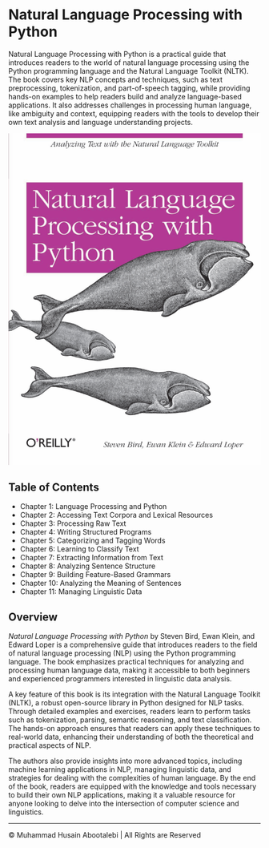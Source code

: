 <!-- ©©©©©©©©©©©©©©©©©©©©©©©© All Rights Are Reserved By Muhammad Husain Abootalebi ©©©©©©©©©©©©©©©©©©©©©©©©©©©©©©©©©© -->

# Natural Language Processing with Python

Natural Language Processing with Python is a practical guide that introduces readers to the world of natural language processing using the Python programming language and the Natural Language Toolkit (NLTK). The book covers key NLP concepts and techniques, such as text preprocessing, tokenization, and part-of-speech tagging, while providing hands-on examples to help readers build and analyze language-based applications. It also addresses challenges in processing human language, like ambiguity and context, equipping readers with the tools to develop their own text analysis and language understanding projects.

![Natural Language Processing with Python](../../assets/Books/Book%20Covers/2%20-%201%20-%20Natural%20Language%20Processing%20with%20Python.png)

## Table of Contents

- Chapter 1: Language Processing and Python
- Chapter 2: Accessing Text Corpora and Lexical Resources
- Chapter 3: Processing Raw Text
- Chapter 4: Writing Structured Programs
- Chapter 5: Categorizing and Tagging Words
- Chapter 6: Learning to Classify Text
- Chapter 7: Extracting Information from Text
- Chapter 8: Analyzing Sentence Structure
- Chapter 9: Building Feature-Based Grammars
- Chapter 10: Analyzing the Meaning of Sentences
- Chapter 11: Managing Linguistic Data

## Overview

*Natural Language Processing with Python* by Steven Bird, Ewan Klein, and Edward Loper is a comprehensive guide that introduces readers to the field of natural language processing (NLP) using the Python programming language. The book emphasizes practical techniques for analyzing and processing human language data, making it accessible to both beginners and experienced programmers interested in linguistic data analysis.

A key feature of this book is its integration with the Natural Language Toolkit (NLTK), a robust open-source library in Python designed for NLP tasks. Through detailed examples and exercises, readers learn to perform tasks such as tokenization, parsing, semantic reasoning, and text classification. The hands-on approach ensures that readers can apply these techniques to real-world data, enhancing their understanding of both the theoretical and practical aspects of NLP.

The authors also provide insights into more advanced topics, including machine learning applications in NLP, managing linguistic data, and strategies for dealing with the complexities of human language. By the end of the book, readers are equipped with the knowledge and tools necessary to build their own NLP applications, making it a valuable resource for anyone looking to delve into the intersection of computer science and linguistics.

---

© Muhammad Husain Abootalebi | All Rights are Reserved

<!-- ©©©©©©©©©©©©©©©©©©©©©©©© All Rights Are Reserved By Muhammad Husain Abootalebi ©©©©©©©©©©©©©©©©©©©©©©©©©©©©©©©©©© -->
